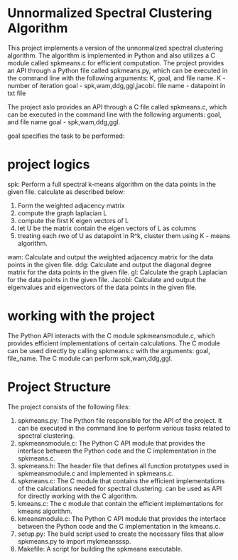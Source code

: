 # Unnormalized Spectral Clustering Algorithm

This project implements a version of the unnormalized spectral clustering algorithm. 
The algorithm is implemented in Python and also utilizes a C module called spkmeans.c for efficient computation. The project provides an API through a Python file called spkmeans.py, which can be executed in the command line with the following arguments: K, goal, and file name.
K - number of iteration
goal - spk,wam,ddg,ggl,jacobi.
file name - datapoint in txt file

The project aslo provides an API through a C file called spkmeans.c, which can be executed in the command line with the following arguments: goal, and file name
goal - spk,wam,ddg,ggl.

goal specifies the task to be performed:

# project logics

spk: Perform a full spectral k-means algorithm on the data points in the given file. 
calculate as described below:
1. Form the weighted adjacency matrix
2. compute the graph laplacian L
3. compute the first K eigen vectors of L
4. let U be the matrix contain the eigen vectors of L as columns
5. treating each rwo of U as datapoint in R^k, cluster them using K - means algorithm.


wam: Calculate and output the weighted adjacency matrix for the data points in the given file.
ddg: Calculate and output the diagonal degree matrix for the data points in the given file.
gl: Calculate the graph Laplacian for the data points in the given file.
Jacobi: Calculate and output the eigenvalues and eigenvectors of the data points in the given file.

# working with the project
The Python API interacts with the C module spkmeansmodule.c, which provides efficient implementations of certain calculations. 
The C module can be used directly by calling spkmeans.c with the arguments: goal, file_name.
The C module can perform spk,wam,ddg,ggl.





# Project Structure

The project consists of the following files:

1. spkmeans.py: The Python file responsible for the API of the project. It can be executed in the command line to perform various tasks related to spectral clustering.
2. spkmeansmodule.c: The Python C API module that provides the interface between the Python code and the C implementation in the spkmeans.c.
3. spkmeans.h: The header file that defines all function prototypes used in spkmeansmodule.c and implemented in spkmeans.c.
4. spkmeans.c: The C module that contains the efficient implementations of the calculations needed for spectral clustering. can be used as API for directly working with the C algorithm.
5. kmeans.c: The c module that contain the efficient implementations for kmeans algorithm.
6. kmeansmodule.c: The Python C API module that provides the interface between the Python code and the C implementation in the kmeans.c.
7. setup.py: The build script used to create the necessary files that allow spkmeans.py to import mykmeansssp.
8. Makefile: A script for building the spkmeans executable.
